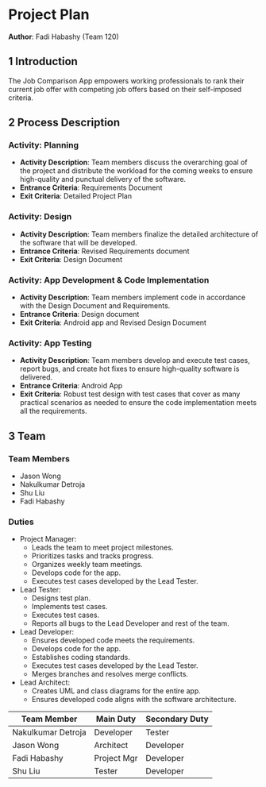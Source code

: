 # Project Plan

**Author**: Fadi Habashy (Team 120)

## 1 Introduction
The Job Comparison App empowers working professionals to rank their current job offer with competing job offers based on their self-imposed criteria.

## 2 Process Description

### Activity: Planning

* **Activity Description**: Team members discuss the overarching goal of the project and distribute the workload for the coming weeks to ensure high-quality and punctual delivery of the software.
* **Entrance Criteria**: Requirements Document
* **Exit Criteria**: Detailed Project Plan

### Activity: Design

* **Activity Description**: Team members finalize the detailed architecture of the software that will be developed.
* **Entrance Criteria**: Revised Requirements document
* **Exit Criteria**: Design Document

### Activity: App Development & Code Implementation

* **Activity Description**: Team members implement code in accordance with the Design Document and Requirements.
* **Entrance Criteria**: Design document
* **Exit Criteria**: Android app and Revised Design Document

### Activity: App Testing

* **Activity Description**: Team members develop and execute test cases, report bugs, and create hot fixes to ensure high-quality software is delivered.
* **Entrance Criteria**: Android App
* **Exit Criteria**: Robust test design with test cases that cover as many practical scenarios as needed to ensure the code implementation meets all the requirements.


## 3 Team

### Team Members

* Jason Wong
* Nakulkumar Detroja 
* Shu Liu
* Fadi Habashy

### Duties

* Project Manager:
	* Leads the team to meet project milestones.
	* Prioritizes tasks and tracks progress.
	* Organizes weekly team meetings.
	* Develops code for the app.
	* Executes test cases developed by the Lead Tester.
* Lead Tester:
	* Designs test plan.
	* Implements test cases.
	* Executes test cases.
	* Reports all bugs to the Lead Developer and rest of the team.
* Lead Developer:
	* Ensures developed code meets the requirements.
	* Develops code for the app.
	* Establishes coding standards.
	* Executes test cases developed by the Lead Tester.
	* Merges branches and resolves merge conflicts.
* Lead Architect:
	* Creates UML and class diagrams for the entire app.
	* Ensures developed code aligns with the software architecture.


|    Team Member   |  Main Duty | Secondary Duty |
|------------------|------------|----------------|
|Nakulkumar Detroja|Developer   |     Tester     |
|Jason Wong        |Architect   |    Developer   |
|Fadi Habashy      |Project Mgr |    Developer   |
|Shu Liu           |Tester      |    Developer   |